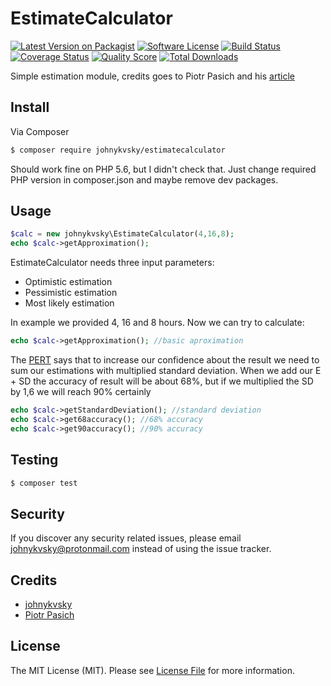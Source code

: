 # EstimateCalculator

[![Latest Version on Packagist][ico-version]][link-packagist]
[![Software License][ico-license]](LICENSE.md)
[![Build Status][ico-travis]][link-travis]
[![Coverage Status][ico-scrutinizer]][link-scrutinizer]
[![Quality Score][ico-code-quality]][link-code-quality]
[![Total Downloads][ico-downloads]][link-downloads]

Simple estimation module, credits goes to Piotr Pasich and his [article](http://piotrpasich.com/how-to-meet-your-estimations-with-the-deadline/)

## Install

Via Composer

``` bash
$ composer require johnykvsky/estimatecalculator
```

Should work fine on PHP 5.6, but I didn't check that. Just change required PHP version in composer.json and maybe remove dev packages.

## Usage

``` php
$calc = new johnykvsky\EstimateCalculator(4,16,8);
echo $calc->getApproximation();
```

EstimateCalculator needs three input parameters:
- Optimistic estimation
- Pessimistic estimation
- Most likely estimation

In example we provided 4, 16 and 8 hours. Now we can try to calculate:

``` php
echo $calc->getApproximation(); //basic aproximation
```

The [PERT](http://tynerblain.com/blog/2009/06/18/advanced-pert-estimation/) says that to increase our confidence about the result we need to sum our estimations with multiplied standard deviation. When we add our E + SD the accuracy of result will be about 68%, but if we multiplied the SD by 1,6 we will reach 90% certainly

``` php
echo $calc->getStandardDeviation(); //standard deviation
echo $calc->get68accuracy(); //68% accuracy
echo $calc->get90accuracy(); //90% accuracy
```


## Testing

``` bash
$ composer test
```


## Security

If you discover any security related issues, please email johnykvsky@protonmail.com instead of using the issue tracker.

## Credits

- [johnykvsky][link-author]
- [Piotr Pasich](http://piotrpasich.com/)

## License

The MIT License (MIT). Please see [License File](LICENSE.md) for more information.

[ico-version]: https://img.shields.io/packagist/v/johnykvsky/EstimateCalculator.svg?style=flat-square
[ico-license]: https://img.shields.io/badge/license-MIT-brightgreen.svg?style=flat-square
[ico-travis]: https://img.shields.io/travis/johnykvsky/EstimateCalculator/master.svg?style=flat-square
[ico-scrutinizer]: https://img.shields.io/scrutinizer/coverage/g/johnykvsky/EstimateCalculator.svg?style=flat-square
[ico-code-quality]: https://img.shields.io/scrutinizer/g/johnykvsky/EstimateCalculator.svg?style=flat-square
[ico-downloads]: https://img.shields.io/packagist/dt/johnykvsky/EstimateCalculator.svg?style=flat-square

[link-packagist]: https://packagist.org/packages/johnykvsky/EstimateCalculator
[link-travis]: https://travis-ci.org/johnykvsky/EstimateCalculator
[link-scrutinizer]: https://scrutinizer-ci.com/g/johnykvsky/EstimateCalculator/code-structure
[link-code-quality]: https://scrutinizer-ci.com/g/johnykvsky/EstimateCalculator
[link-downloads]: https://packagist.org/packages/johnykvsky/EstimateCalculator
[link-author]: https://github.com/johnykvsky

